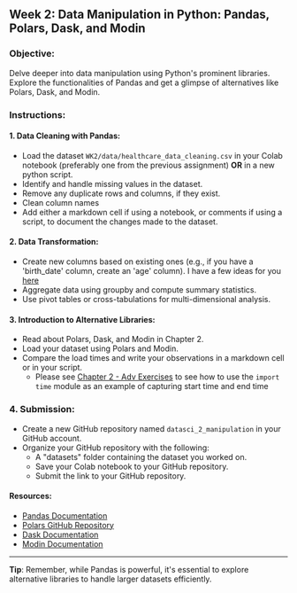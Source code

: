 ## **Week 2: Data Manipulation in Python: Pandas, Polars, Dask, and Modin**

### **Objective**: 
Delve deeper into data manipulation using Python's prominent libraries. Explore the functionalities of Pandas and get a glimpse of alternatives like Polars, Dask, and Modin.

### **Instructions**:

#### **1. Data Cleaning with Pandas:**
- Load the dataset `WK2/data/healthcare_data_cleaning.csv` in your Colab notebook (preferably one from the previous assignment) **OR** in a new python script.
- Identify and handle missing values in the dataset.
- Remove any duplicate rows and columns, if they exist.
- Clean column names 
- Add either a markdown cell if using a notebook, or comments if using a script, to document the changes made to the dataset.

#### **2. Data Transformation:**
- Create new columns based on existing ones (e.g., if you have a 'birth_date' column, create an 'age' column). I have a few ideas for you [here](https://book.datascience.appliedhealthinformatics.com/docs/Ch2/pandas#creating-new-columns-in-healthcare-data)
- Aggregate data using groupby and compute summary statistics.
- Use pivot tables or cross-tabulations for multi-dimensional analysis.

#### **3. Introduction to Alternative Libraries:**
- Read about Polars, Dask, and Modin in Chapter 2.
- Load your dataset using Polars and Modin.
- Compare the load times and write your observations in a markdown cell or in your script.
  - Please see [Chapter 2 - Adv Exercises](https://book.datascience.appliedhealthinformatics.com/docs/Ch2/distributed-computation#advanced-exercises) to see how to use the `import time` module as an example of capturing start time and end time

### **4. Submission**:
- Create a new GitHub repository named `datasci_2_manipulation` in your GitHub account.
- Organize your GitHub repository with the following:
  - A "datasets" folder containing the dataset you worked on.
  - Save your Colab notebook to your GitHub repository.
  - Submit the link to your GitHub repository.

#### **Resources:**

- [Pandas Documentation](https://pandas.pydata.org/docs/)
- [Polars GitHub Repository](https://github.com/pola-rs/polars)
- [Dask Documentation](https://docs.dask.org/en/latest/)
- [Modin Documentation](https://modin.readthedocs.io/en/latest/)

---

**Tip**: Remember, while Pandas is powerful, it's essential to explore alternative libraries to handle larger datasets efficiently.
